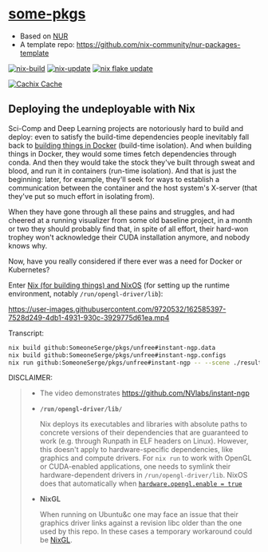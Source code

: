 # [some-pkgs](https://nur.nix-community.org/repos/some-pkgs/)

- Based on [NUR](https://github.com/nix-community/NUR)
- A template repo: https://github.com/nix-community/nur-packages-template

[![nix-build](https://github.com/SomeoneSerge/pkgs/actions/workflows/build.yml/badge.svg)](https://github.com/SomeoneSerge/pkgs/actions/workflows/build.yml)
[![nix-update](https://github.com/SomeoneSerge/pkgs/actions/workflows/update.yml/badge.svg)](https://github.com/SomeoneSerge/pkgs/actions/workflows/update.yml)
[![nix flake update](https://github.com/SomeoneSerge/pkgs/actions/workflows/nix-flake-update.yml/badge.svg)](https://github.com/SomeoneSerge/pkgs/actions/workflows/nix-flake-update.yml)

<!--
Uncomment this if you use travis:

[![Build Status](https://travis-ci.com/<YOUR_TRAVIS_USERNAME>/nur-packages.svg?branch=master)](https://travis-ci.com/<YOUR_TRAVIS_USERNAME>/nur-packages)
-->
[![Cachix Cache](https://img.shields.io/badge/cachix-pkgs-blue.svg)](https://pkgs.cachix.org)

## Deploying the undeployable with Nix

Sci-Comp and Deep Learning projects are notoriously hard to build and deploy:
even to satisfy the build-time dependencies people inevitably fall back to [building things in Docker](https://github.com/NVlabs/instant-ngp/issues/20) (build-time isolation).
And when building things in Docker, they would some times fetch dependencies through conda.
And then they would take the stock they've built through sweat and blood, and run it in containers (run-time isolation).
And that is just the beginning: later, for example, they'll seek for ways to establish a communication between the container and the host system's X-server (that they've put so much effort in isolating from).

When they have gone through all these pains and struggles, and had cheered at a running visualizer from some old baseline project, in a month or two they should probably find that, in spite of all effort, their hard-won trophey won't acknowledge their CUDA installation anymore, and nobody knows why.

Now, have you really considered if there ever was a need for Docker or Kubernetes?

Enter [Nix (for building things) and NixOS](https://nixos.org/) (for setting up the runtime environment, notably `/run/opengl-driver/lib`):

https://user-images.githubusercontent.com/9720532/162585397-7528d249-4db1-4931-930c-3929775d61ea.mp4

Transcript:

```bash
nix build github:SomeoneSerge/pkgs/unfree#instant-ngp.data
nix build github:SomeoneSerge/pkgs/unfree#instant-ngp.configs
nix run github:SomeoneSerge/pkgs/unfree#instant-ngp -- --scene ./result-data/nerf/fox/ --config ./result-configs/nerf/base.json
```

DISCLAIMER:

> - The video demonstrates https://github.com/NVlabs/instant-ngp
> - **`/run/opengl-driver/lib/`**
>
>   Nix deploys its executables and libraries with absolute paths to
>   concrete versions of their dependencies that are guaranteed to work
>   (e.g. through Runpath in ELF headers on Linux).
>   However, this doesn't apply to hardware-specific dependencies, like graphics and compute drivers.
>   For `nix run` to work with OpenGL or CUDA-enabled applications,
>   one needs to symlink their hardware-dependent drivers
>   in `/run/opengl-driver/lib`. NixOS does that automatically when
>   [`hardware.opengl.enable = true`](https://nixos.org/manual/nixos/stable/options.html#opt-hardware.opengl.enable)
> - **NixGL**
>
>   When running on Ubuntu&c one may face an issue that their graphics driver
>   links against a revision libc older than the one used by this repo. In
>   these cases a temporary workaround could be
>   [NixGL](https://github.com/guibou/nixGL).
